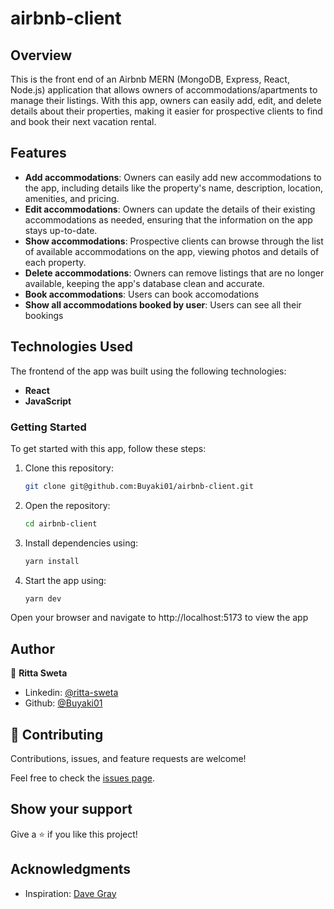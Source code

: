 # airbnb-client

## Overview
This is the front end of an Airbnb MERN (MongoDB, Express, React, Node.js) application that allows owners of accommodations/apartments to manage their listings. With this app, owners can easily add, edit, and delete details about their properties, making it easier for prospective clients to find and book their next vacation rental.

## Features
- **Add accommodations**: Owners can easily add new accommodations to the app, including details like the property's name, description, location, amenities, and pricing.
- **Edit accommodations**: Owners can update the details of their existing accommodations as needed, ensuring that the information on the app stays up-to-date.
- **Show accommodations**: Prospective clients can browse through the list of available accommodations on the app, viewing photos and details of each property.
- **Delete accommodations**: Owners can remove listings that are no longer available, keeping the app's database clean and accurate.
- **Book accommodations**: Users can book accomodations
- **Show all accommodations booked by user**: Users can see all their bookings

## Technologies Used
The frontend of the app was built using the following technologies:

- **React**
- **JavaScript**

### Getting Started
To get started with this app, follow these steps:

1. Clone this repository: 
    ```bash 
    git clone git@github.com:Buyaki01/airbnb-client.git
    ```

2. Open the repository: 
    ```bash 
    cd airbnb-client
    ```

3. Install dependencies using: 
    ```bash 
    yarn install
    ```

4. Start the app using: 
    ```bash 
    yarn dev
    ``` 

  Open your browser and navigate to http://localhost:5173 to view the app

## Author
👤 **Ritta Sweta**

- Linkedin: [@ritta-sweta](https://www.linkedin.com/in/ritta-sweta/)
- Github: [@Buyaki01](https://github.com/Buyaki01)

## 🤝 Contributing

Contributions, issues, and feature requests are welcome!

Feel free to check the [issues page](https://github.com/Buyaki01/airbnb-MERN/issues).

## Show your support

Give a ⭐️ if you like this project!

## Acknowledgments
- Inspiration: [Dave Gray](https://www.youtube.com/@DaveGrayTeachesCode)
